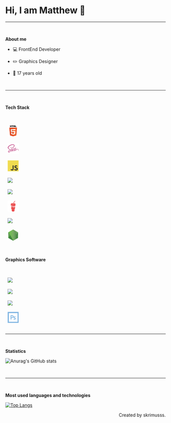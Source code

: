 <h1>Hi, I am Matthew 👋</h1>

---

<br>

**About me**

- 💻 FrontEnd Developer

- ✏️ Graphics Designer

- 👦 17 years old

<br>

---

<br>

**Tech Stack**

<br>

<code>
 <img src="https://raw.githubusercontent.com/devicons/devicon/master/icons/html5/html5-original-wordmark.svg" height="35"/>
 </code>

 <code>
 <img src="https://raw.githubusercontent.com/devicons/devicon/master/icons/sass/sass-original.svg" height="35"/>
 </code>

 <code>
 <img src="https://raw.githubusercontent.com/devicons/devicon/master/icons/javascript/javascript-original.svg" height="35"/>
 </code>

 <code>
 <img src="https://upload.wikimedia.org/wikipedia/commons/4/4c/Typescript_logo_2020.svg" height="35">
 </code>

 <code>
 <img src="https://www.vectorlogo.zone/logos/git-scm/git-scm-icon.svg" height="35"/>
 </code>

 <code>
 <img src="https://raw.githubusercontent.com/devicons/devicon/master/icons/gulp/gulp-plain.svg" height="35"/>
 </code>

 <code>
 <img src="https://www.vectorlogo.zone/logos/tailwindcss/tailwindcss-icon.svg" height="35"/>
 </code>

 <code>
 <img src="https://raw.githubusercontent.com/github/explore/80688e429a7d4ef2fca1e82350fe8e3517d3494d/topics/nodejs/nodejs.png" height="35"/>
</code>

 <br>
 <br>
 
  **Graphics Software**
  
  <br>
  
 <code>
 <img src="https://cdn.worldvectorlogo.com/logos/adobe-xd.svg" height="35"/>
 </code>
 
 <code>
 <img src="https://www.vectorlogo.zone/logos/adobe_illustrator/adobe_illustrator-icon.svg" height="35"/>
 </code>
 
 <code>
 <img src="https://download.blender.org/branding/community/blender_community_badge_white.svg" height="35"/>
 </code>
 
 <code>
 <img src="https://raw.githubusercontent.com/devicons/devicon/master/icons/photoshop/photoshop-line.svg" height="35"/>
 </code>
 
 <br>
 
 ---
 
 <br>
 
 **Statistics**
 
![Anurag's GitHub stats](https://github-readme-stats.vercel.app/api?username=skrimusss&show_icons=true)
  
 <br>
  
---

<br>

 **Most used languages and technologies**

[![Top Langs](https://github-readme-stats.vercel.app/api/top-langs/?username=skrimusss&layout=compact)](https://github.com/anuraghazra/github-readme-stats)

<p align="right"> Created by skrimusss. </p>
